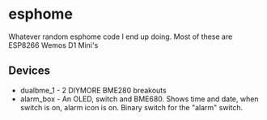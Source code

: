 # esphome
Whatever random esphome code I end up doing.  Most of these are ESP8266 Wemos D1 Mini's

Devices
-------

  * dualbme_1 - 2 DIYMORE BME280 breakouts
  * alarm_box - An OLED, switch and BME680. Shows time and date, when switch is on, alarm icon is on.  Binary switch for the "alarm" switch.
